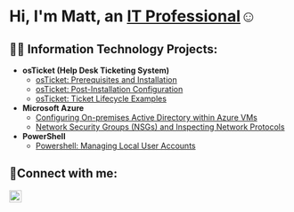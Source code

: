 <h1>Hi, I'm Matt, an <a href="https://www.linkedin.com/in/matthew-marchak-582608372/">IT Professional</a>☺</h1>

<h2>👨‍💻 Information Technology Projects:</h2>

- <b>osTicket (Help Desk Ticketing System)</b>
  - [osTicket: Prerequisites and Installation](https://github.com/mmarchak39/osticket-prereqs)
  - [osTicket: Post-Installation Configuration](https://github.com/mmarchak39/post-install-config)
  - [osTicket: Ticket Lifecycle Examples](https://github.com/mmarchak39/ticket-lifecycle)
- <b>Microsoft Azure</b>
  - [Configuring On-premises Active Directory within Azure VMs](https://github.com/mmarchak39/configure-ad)
  - [Network Security Groups (NSGs) and Inspecting Network Protocols](https://github.com/mmarchak39/azure-network-protocols)
- <b>PowerShell</b>
  -  [Powershell: Managing Local User Accounts](https://github.com/mmarchak39/powershell-users)
  

<h2>🤳Connect with me:</h2>


[<img align="left" alt="Josh | LinkedIn" width="22px" src="https://cdn.jsdelivr.net/npm/simple-icons@v3/icons/linkedin.svg" />][linkedin]


[linkedin]: https://www.linkedin.com/in/matthew-marchak-582608372/
